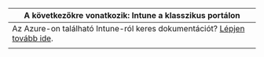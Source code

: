 |A következőkre vonatkozik: Intune a klasszikus portálon |
|--|
|Az Azure-on található Intune-ról keres dokumentációt? [Lépjen tovább ide](https://docs.microsoft.com/intune/what-is-intune).|
| |
